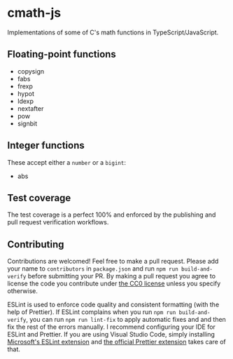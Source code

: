 # cmath-js
Implementations of some of C's math functions in TypeScript/JavaScript.

## Floating-point functions 
- copysign
- fabs
- frexp
- hypot
- ldexp
- nextafter
- pow
- signbit

## Integer functions
These accept either a `number` or a `bigint`:
- abs

## Test coverage
The test coverage is a perfect 100% and enforced by the publishing and pull request verification workflows.

## Contributing
Contributions are welcomed! Feel free to make a pull request. Please add your name to `contributors` in `package.json` and run `npm run build-and-verify` before submitting your PR. By making a pull request you agree to license the code you contribute under [the CC0 license](https://creativecommons.org/publicdomain/zero/1.0/legalcode.en#legal-code-title) unless you specify otherwise.

ESLint is used to enforce code quality and consistent formatting (with the help of Prettier). If ESLint complains when you run `npm run build-and-verify`, you can run `npm run lint-fix` to apply automatic fixes and and then fix the rest of the errors manually. I recommend configuring your IDE for ESLint and Prettier. If you are using Visual Studio Code, simply installing [Microsoft's ESLint extension](https://marketplace.visualstudio.com/items?itemName=dbaeumer.vscode-eslint) and [the official Prettier extension](https://marketplace.visualstudio.com/items?itemName=esbenp.prettier-vscode) takes care of that.
